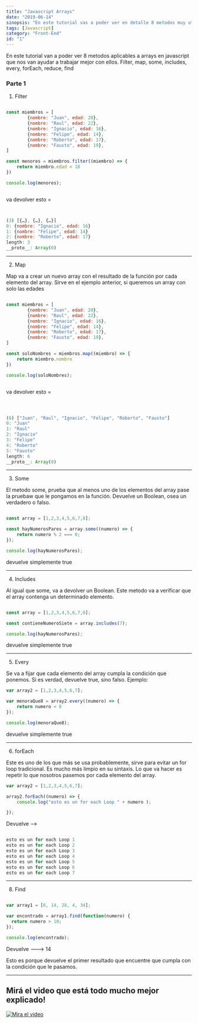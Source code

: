 ```yaml
---
title: "Javascript Arrays"
date: "2019-06-14"
sinopsis: "En este tutorial vas a poder ver en detalle 8 metodos muy utiles para arrays, Filter, map, some, includes, every, forEach, reduce, find. Esta es la primera parte, en la segunda parte cubriremos más metodos aplicables a Arrays, que resultan utiles en muchos casos diversos"
tags: [Javascript]
category: "Front-End"
id: "1"
---
```



En este tutorial van a poder ver  8 metodos aplicables a arrays en javascript que nos van ayudar a trabajar mejor con ellos.
Filter, map, some, includes, every, forEach, reduce, find

### Parte 1

1. Filter

```javascript

const miembros = [
        {nombre: "Juan", edad: 20},
        {nombre: "Raul", edad: 22},
        {nombre: "Ignacio", edad: 16},
        {nombre: "Felipe", edad: 14},
        {nombre: "Roberto", edad: 17},
        {nombre: "Fausto", edad: 19},
]

const menores = miembros.filter((miembro) => {
    return miembro.edad < 18
})

console.log(menores);



```
va devolver esto =

```javascript


(3) [{…}, {…}, {…}]
0: {nombre: "Ignacio", edad: 16}
1: {nombre: "Felipe", edad: 14}
2: {nombre: "Roberto", edad: 17}
length: 3
__proto__: Array(0)
```

___

2. Map

Map va a crear un nuevo array con el resultado de la función por cada elemento del array.
Sirve en el ejemplo anterior, si queremos un array con solo las edades

```javascript

const miembros = [
        {nombre: "Juan", edad: 20},
        {nombre: "Raul", edad: 22},
        {nombre: "Ignacio", edad: 16},
        {nombre: "Felipe", edad: 14},
        {nombre: "Roberto", edad: 17},
        {nombre: "Fausto", edad: 19},
]

const soloNombres = miembros.map((miembro) => {
    return miembro.nombre
})

console.log(soloNombres);



```

va devolver esto =

```javascript



(6) ["Juan", "Raul", "Ignacio", "Felipe", "Roberto", "Fausto"]
0: "Juan"
1: "Raul"
2: "Ignacio"
3: "Felipe"
4: "Roberto"
5: "Fausto"
length: 6
__proto__: Array(0)
```

___

3. Some

El metodo some, prueba que al menos uno de los elementos del array pase la pruebaw que le pongamos en la función.
Devuelve un Boolean, osea un verdadero o falso.

```javascript

const array = [1,2,3,4,5,6,7,8];

const hayNumerosPares = array.some((numero) => {
    return numero % 2 === 0;
});

console.log(hayNumerosPares);

```

devuelve simplemente true

___

4. Includes

Al igual que some, va a devolver un Boolean. Este metodo va a verificar que el array contenga un determinado elemento.




```javascript

const array = [1,2,3,4,5,6,7,8];

const contieneNumeroSiete = array.includes(7);

console.log(hayNumerosPares);

```
devuelve simplemente true

___


5. Every

Se va a fijar que cada elemento del array cumpla la condición que ponemos. Si es verdad, devuelve true, sino falso.
Ejemplo:

```javascript
var array2 = [1,2,3,4,5,6,7];

var menoraQue8 = array2.every((numero) => {
    return numero < 8
});

console.log(menoraQue8);
```
devuelve simplemente true

___

6. forEach

Este es uno de los que más se usa probablemente, sirve para evitar un for loop tradicional. Es mucho más limpio en su sintaxis.
Lo que va hacer es repetir lo que nosotros pasemos por cada elemento del array.


```javascript
var array2 = [1,2,3,4,5,6,7];

array2.forEach((numero) => {
    console.log("esto es un for each Loop " + numero );

});


```
Devuelve -->

```javascript

esto es un for each Loop 1
esto es un for each Loop 2
esto es un for each Loop 3
esto es un for each Loop 4
esto es un for each Loop 5
esto es un for each Loop 6
esto es un for each Loop 7

```

___

8. Find

```javascript

var array1 = [6, 14, 28, 4, 34];

var encontrado = array1.find(function(numero) {
  return numero > 10;
});

console.log(encontrado);

```
Devuelve ---> 14

Esto es porque devuelve el primer resultado que encuentre que cumpla con la condición que le pasamos.

___


## Mirá el video que está todo mucho mejor explicado!



[![Mira el video](https://i.ytimg.com/vi/IFzWJ_Gtr4A/hqdefault.jpg)](https://www.youtube.com/watch?v=IFzWJ_Gtr4A&t)